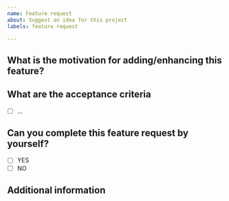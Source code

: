 ```yaml
---
name: Feature request
about: Suggest an idea for this project
labels: feature request

---
```


## What is the motivation for adding/enhancing this feature?
<!-- Describe the motivation or the concrete use case for a new feature or why one of the current ones should be enhanced. -->



## What are the acceptance criteria 
<!-- List the acceptance criteria for this task in the form of a list. -->

- [ ] ...

## Can you complete this feature request by yourself?

- [ ] YES
- [ ] NO

## Additional information
<!-- If you think that any additional information would be useful, please provide them here. -->

